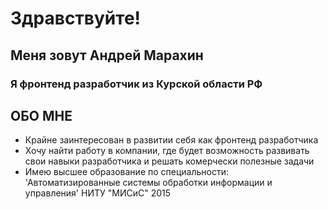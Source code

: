 # Здравствуйте!
## Меня зовут Андрей Марахин
### Я фронтенд разработчик из Курской области РФ
## ОБО МНЕ
- Крайне заинтересован в развитии себя как фронтенд разработчика
- Хочу найти работу в компании, где будет возможность развивать свои навыки разработчика и решать комерчески полезные задачи
- Имею высшее образование по специальности: 'Автоматизированные системы обработки информации и управления' НИТУ "МИСиС" 2015




<!---
marahin1992/marahin1992 is a ✨ special ✨ repository because its `README.md` (this file) appears on your GitHub profile.
You can click the Preview link to take a look at your changes.
--->
